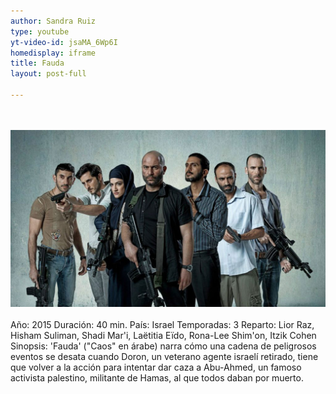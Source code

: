 ```yaml
---
author: Sandra Ruiz
type: youtube
yt-video-id: jsaMA_6Wp6I
homedisplay: iframe
title: Fauda
layout: post-full

---
```

<br>   
<br>   
<img class="featimg" src="../img/fauda.jpg" alt="Fauda">  
<br>  
<br>   
Año: 2015
Duración: 40 min.  
País: Israel  
Temporadas: 3  
Reparto: Lior Raz, Hisham Suliman, Shadi Mar'i, Laëtitia Eïdo, Rona-Lee Shim'on, Itzik Cohen 
<br> 
Sinopsis:  
'Fauda' ("Caos" en árabe) narra cómo una cadena de peligrosos eventos se desata cuando Doron, un veterano agente israelí retirado, tiene que volver a la acción para intentar dar caza a Abu-Ahmed, un famoso activista palestino, militante de Hamas, al que todos daban por muerto.
